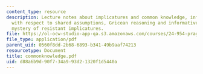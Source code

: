 ```yaml
---
content_type: resource
description: Lecture notes about implicatures and common knowledge, informativeness
  with respect to shared assumptions, Gricean reasoning and informativeness, and the
  mystery of resistant implicatures.
file: https://ol-ocw-studio-app-qa.s3.amazonaws.com/courses/24-954-pragmatics-in-linguistic-theory-fall-2006/d88a6b9d90f734a993d21320f1d5440a_commonknowledge.pdf
file_type: application/pdf
parent_uid: 0560f8dd-2b68-6893-b341-49b9aaf74213
resourcetype: Document
title: commonknowledge.pdf
uid: d88a6b9d-90f7-34a9-93d2-1320f1d5440a
---
```

